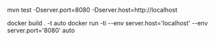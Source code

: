  mvn test -Dserver.port=8080 -Dserver.host=http://localhost


docker build . -t auto
docker run -ti --env server.host='localhost' --env server.port='8080' auto
